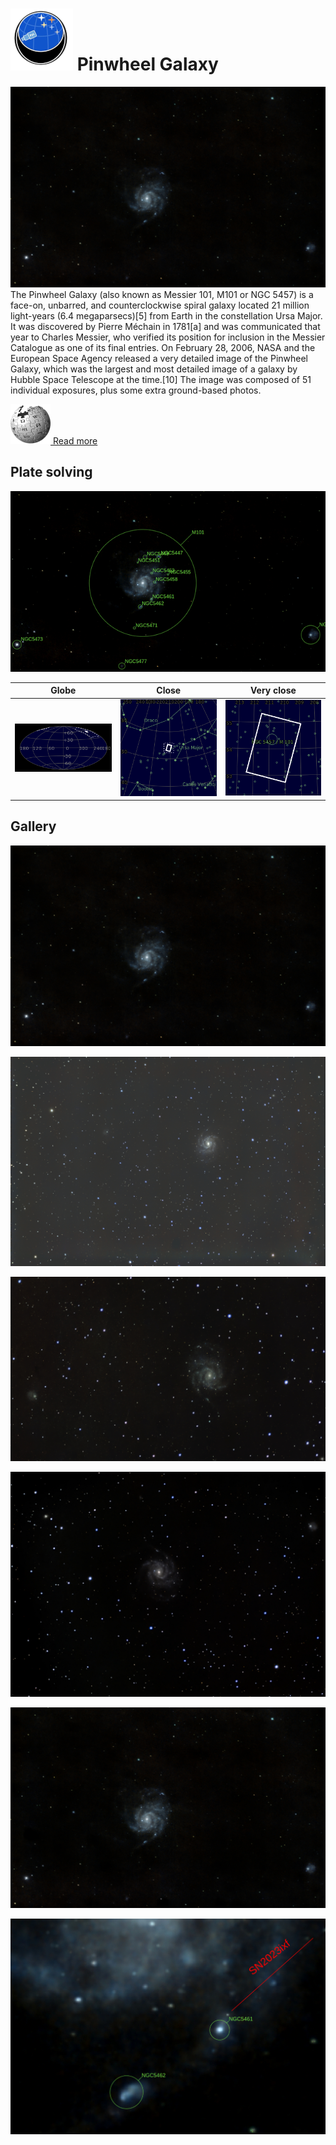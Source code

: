 # ![](..//Imaging//Common/pyl-tiny.png) Pinwheel Galaxy
![IMG](..//Imaging//HD/Pinwheel_Galaxy+00+co.jpg)
The Pinwheel Galaxy (also known as Messier 101, M101 or NGC 5457) is a face-on, unbarred, and counterclockwise spiral galaxy located 21 million light-years (6.4 megaparsecs)[5] from Earth in the constellation Ursa Major. It was discovered by Pierre Méchain in 1781[a] and was communicated that year to Charles Messier, who verified its position for inclusion in the Messier Catalogue as one of its final entries. On February 28, 2006, NASA and the European Space Agency released a very detailed image of the Pinwheel Galaxy, which was the largest and most detailed image of a galaxy by Hubble Space Telescope at the time.[10] The image was composed of 51 individual exposures, plus some extra ground-based photos.

[![](..//Imaging//Common/Wikipedia.png) Read more](https://en.wikipedia.org/wiki/Pinwheel_Galaxy)
## Plate solving 


![IMG](..//Imaging//HD/Pinwheel_Galaxy_Annotated.jpg)


| Globe | Close | Very close |
| ----- | ----- | ----- |
|![IMG](..//Imaging//HD/Pinwheel_Galaxy_Globe.jpg) |![IMG](..//Imaging//HD/Pinwheel_Galaxy_Close.jpg) |![IMG](..//Imaging//HD/Pinwheel_Galaxy_Closer.jpg) |

## Gallery
![IMG](..//Imaging//HD/Pinwheel_Galaxy+00+co.jpg) 

![IMG](..//Imaging//HD/Pinwheel_Galaxy+01+co.jpg) 

![IMG](..//Imaging//HD/Pinwheel_Galaxy+02+co.jpg) 

![IMG](..//Imaging//HD/Pinwheel_Galaxy+03+co.jpg) 

![IMG](..//Imaging//HD/Pinwheel_Galaxy+04+co.jpg) 

![IMG](..//Imaging//HD/Pinwheel_Galaxy+05+co.jpg) 

